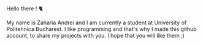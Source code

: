 Hello there ! 🐈

My name is Zaharia Andrei and I am currently a student at University of Politehnica Bucharest.
I like programming and that's why I made this github account, to share my projects with you.
I hope that you will like them ;)
